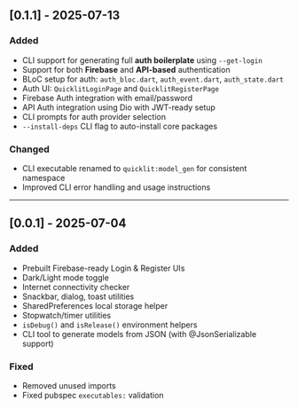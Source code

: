 ## [0.1.1] - 2025-07-13

### Added
- CLI support for generating full **auth boilerplate** using `--get-login`
- Support for both **Firebase** and **API-based** authentication
- BLoC setup for auth: `auth_bloc.dart`, `auth_event.dart`, `auth_state.dart`
- Auth UI: `QuicklitLoginPage` and `QuicklitRegisterPage`
- Firebase Auth integration with email/password
- API Auth integration using Dio with JWT-ready setup
- CLI prompts for auth provider selection
- `--install-deps` CLI flag to auto-install core packages

### Changed
- CLI executable renamed to `quicklit:model_gen` for consistent namespace
- Improved CLI error handling and usage instructions

---

## [0.0.1] - 2025-07-04

### Added
- Prebuilt Firebase-ready Login & Register UIs
- Dark/Light mode toggle
- Internet connectivity checker
- Snackbar, dialog, toast utilities
- SharedPreferences local storage helper
- Stopwatch/timer utilities
- `isDebug()` and `isRelease()` environment helpers
- CLI tool to generate models from JSON (with @JsonSerializable support)

### Fixed
- Removed unused imports
- Fixed pubspec `executables:` validation
